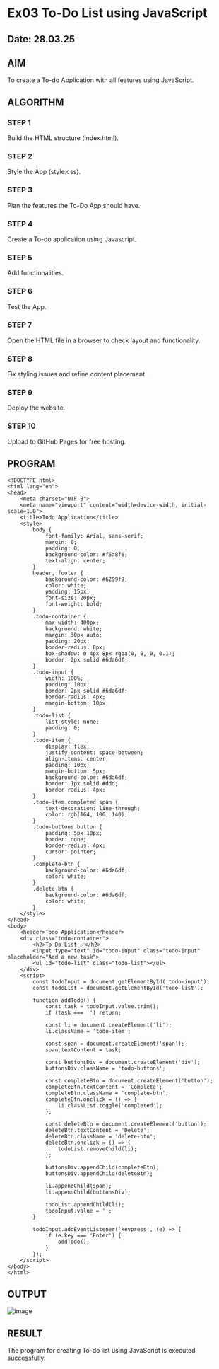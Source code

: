 # Ex03 To-Do List using JavaScript
## Date: 28.03.25

## AIM
To create a To-do Application with all features using JavaScript.

## ALGORITHM
### STEP 1
Build the HTML structure (index.html).

### STEP 2
Style the App (style.css).

### STEP 3
Plan the features the To-Do App should have.

### STEP 4
Create a To-do application using Javascript.

### STEP 5
Add functionalities.

### STEP 6
Test the App.

### STEP 7
Open the HTML file in a browser to check layout and functionality.

### STEP 8
Fix styling issues and refine content placement.

### STEP 9
Deploy the website.

### STEP 10
Upload to GitHub Pages for free hosting.

## PROGRAM
```
<!DOCTYPE html>
<html lang="en">
<head>
    <meta charset="UTF-8">
    <meta name="viewport" content="width=device-width, initial-scale=1.0">
    <title>Todo Application</title>
    <style>
        body {
            font-family: Arial, sans-serif;
            margin: 0;
            padding: 0;
            background-color: #f5a8f6; 
            text-align: center;
        }
        header, footer {
            background-color: #6299f9; 
            color: white;
            padding: 15px;
            font-size: 20px;
            font-weight: bold;
        }
        .todo-container {
            max-width: 400px;
            background: white;
            margin: 30px auto;
            padding: 20px;
            border-radius: 8px;
            box-shadow: 0 4px 8px rgba(0, 0, 0, 0.1);
            border: 2px solid #6da6df;
        }
        .todo-input {
            width: 100%;
            padding: 10px;
            border: 2px solid #6da6df;
            border-radius: 4px;
            margin-bottom: 10px;
        }
        .todo-list {
            list-style: none;
            padding: 0;
        }
        .todo-item {
            display: flex;
            justify-content: space-between;
            align-items: center;
            padding: 10px;
            margin-bottom: 5px;
            background-color: #6da6df;
            border: 1px solid #ddd;
            border-radius: 4px;
        }
        .todo-item.completed span {
            text-decoration: line-through;
            color: rgb(164, 106, 140);
        }
        .todo-buttons button {
            padding: 5px 10px;
            border: none;
            border-radius: 4px;
            cursor: pointer;
        }
        .complete-btn {
            background-color: #6da6df; 
            color: white;
        }
        .delete-btn {
            background-color: #6da6df;
            color: white;
        }
    </style>
</head>
<body>
    <header>Todo Application</header>
    <div class="todo-container">
        <h2>To-Do List ✅</h2>
        <input type="text" id="todo-input" class="todo-input" placeholder="Add a new task">
        <ul id="todo-list" class="todo-list"></ul>
    </div>
    <script>
        const todoInput = document.getElementById('todo-input');
        const todoList = document.getElementById('todo-list');

        function addTodo() {
            const task = todoInput.value.trim();
            if (task === '') return;

            const li = document.createElement('li');
            li.className = 'todo-item';

            const span = document.createElement('span');
            span.textContent = task;

            const buttonsDiv = document.createElement('div');
            buttonsDiv.className = 'todo-buttons';

            const completeBtn = document.createElement('button');
            completeBtn.textContent = 'Complete';
            completeBtn.className = 'complete-btn';
            completeBtn.onclick = () => {
                li.classList.toggle('completed');
            };

            const deleteBtn = document.createElement('button');
            deleteBtn.textContent = 'Delete';
            deleteBtn.className = 'delete-btn';
            deleteBtn.onclick = () => {
                todoList.removeChild(li);
            };

            buttonsDiv.appendChild(completeBtn);
            buttonsDiv.appendChild(deleteBtn);

            li.appendChild(span);
            li.appendChild(buttonsDiv);

            todoList.appendChild(li);
            todoInput.value = '';
        }

        todoInput.addEventListener('keypress', (e) => {
            if (e.key === 'Enter') {
                addTodo();
            }
        });
    </script>
</body>
</html>
```
## OUTPUT
![image](https://github.com/user-attachments/assets/dc8d97bd-82ef-466f-b440-30e9c8de98cb)

## RESULT
The program for creating To-do list using JavaScript is executed successfully.
